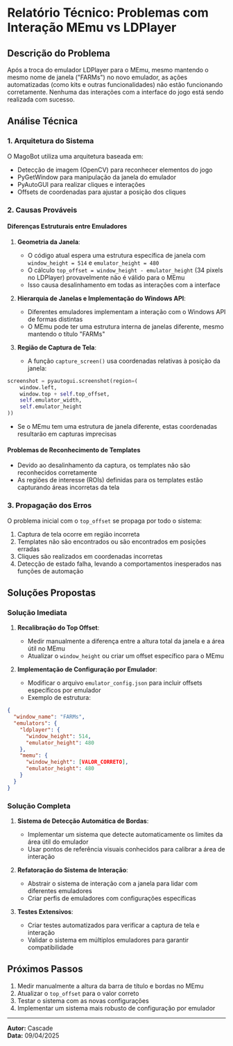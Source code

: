 # Relatório Técnico: Problemas com Interação MEmu vs LDPlayer

## Descrição do Problema

Após a troca do emulador LDPlayer para o MEmu, mesmo mantendo o mesmo nome de janela ("FARMs") no novo emulador, as ações automatizadas (como kits e outras funcionalidades) não estão funcionando corretamente. Nenhuma das interações com a interface do jogo está sendo realizada com sucesso.

## Análise Técnica

### 1. Arquitetura do Sistema

O MagoBot utiliza uma arquitetura baseada em:
- Detecção de imagem (OpenCV) para reconhecer elementos do jogo
- PyGetWindow para manipulação da janela do emulador
- PyAutoGUI para realizar cliques e interações
- Offsets de coordenadas para ajustar a posição dos cliques

### 2. Causas Prováveis

#### Diferenças Estruturais entre Emuladores

1. **Geometria da Janela**: 
   - O código atual espera uma estrutura específica de janela com `window_height = 514` e `emulator_height = 480`
   - O cálculo `top_offset = window_height - emulator_height` (34 pixels no LDPlayer) provavelmente não é válido para o MEmu
   - Isso causa desalinhamento em todas as interações com a interface

2. **Hierarquia de Janelas e Implementação do Windows API**:
   - Diferentes emuladores implementam a interação com o Windows API de formas distintas
   - O MEmu pode ter uma estrutura interna de janelas diferente, mesmo mantendo o título "FARMs"

3. **Região de Captura de Tela**:
   - A função `capture_screen()` usa coordenadas relativas à posição da janela:
```python
screenshot = pyautogui.screenshot(region=(
    window.left,
    window.top + self.top_offset,
    self.emulator_width,
    self.emulator_height
))
```
   - Se o MEmu tem uma estrutura de janela diferente, estas coordenadas resultarão em capturas imprecisas

#### Problemas de Reconhecimento de Templates

- Devido ao desalinhamento da captura, os templates não são reconhecidos corretamente
- As regiões de interesse (ROIs) definidas para os templates estão capturando áreas incorretas da tela

### 3. Propagação dos Erros

O problema inicial com o `top_offset` se propaga por todo o sistema:
1. Captura de tela ocorre em região incorreta
2. Templates não são encontrados ou são encontrados em posições erradas
3. Cliques são realizados em coordenadas incorretas
4. Detecção de estado falha, levando a comportamentos inesperados nas funções de automação

## Soluções Propostas

### Solução Imediata

1. **Recalibração do Top Offset**:
   - Medir manualmente a diferença entre a altura total da janela e a área útil no MEmu
   - Atualizar o `window_height` ou criar um offset específico para o MEmu

2. **Implementação de Configuração por Emulador**:
   - Modificar o arquivo `emulator_config.json` para incluir offsets específicos por emulador
   - Exemplo de estrutura:
```json
{
  "window_name": "FARMs",
  "emulators": {
    "ldplayer": {
      "window_height": 514,
      "emulator_height": 480
    },
    "memu": {
      "window_height": [VALOR_CORRETO],
      "emulator_height": 480
    }
  }
}
```

### Solução Completa

1. **Sistema de Detecção Automática de Bordas**:
   - Implementar um sistema que detecte automaticamente os limites da área útil do emulador
   - Usar pontos de referência visuais conhecidos para calibrar a área de interação

2. **Refatoração do Sistema de Interação**:
   - Abstrair o sistema de interação com a janela para lidar com diferentes emuladores
   - Criar perfis de emuladores com configurações específicas

3. **Testes Extensivos**:
   - Criar testes automatizados para verificar a captura de tela e interação
   - Validar o sistema em múltiplos emuladores para garantir compatibilidade

## Próximos Passos

1. Medir manualmente a altura da barra de título e bordas no MEmu
2. Atualizar o `top_offset` para o valor correto
3. Testar o sistema com as novas configurações
4. Implementar um sistema mais robusto de configuração por emulador

---

**Autor:** Cascade  
**Data:** 09/04/2025
